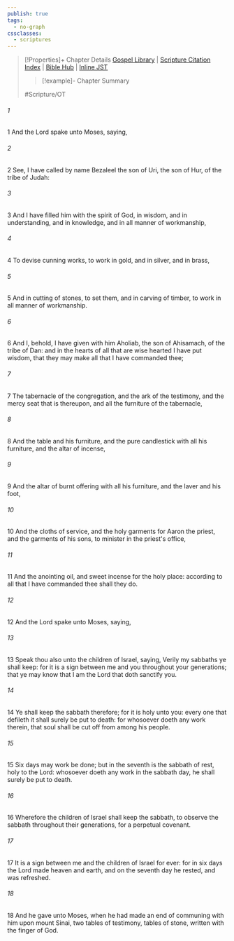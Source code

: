 ```yaml
---
publish: true
tags:
  - no-graph
cssclasses:
  - scriptures
---
```

>[!Properties]+ Chapter Details
>[Gospel Library](https://churchofjesuschrist.org/study/scriptures/ot/ex/31?lang=eng)    |    [Scripture Citation Index](https://scriptures.byu.edu/#0661f::c0661f)    |    [Bible Hub](https://biblehub.com/exodus/31.htm)    |    [Inline JST](https://scripturetoolbox.com/html/ic/Exodus/31.html)
>>[!example]- Chapter Summary
>> 
> 
>
>#Scripture/OT
###### 1
1 And the Lord spake unto Moses, saying,
###### 2
2 See, I have called by name Bezaleel the son of Uri, the son of Hur, of the tribe of Judah:
###### 3
3 And I have filled him with the spirit of God, in wisdom, and in understanding, and in knowledge, and in all manner of workmanship,
###### 4
4 To devise cunning works, to work in gold, and in silver, and in brass,
###### 5
5 And in cutting of stones, to set them, and in carving of timber, to work in all manner of workmanship.
###### 6
6 And I, behold, I have given with him Aholiab, the son of Ahisamach, of the tribe of Dan: and in the hearts of all that are wise hearted I have put wisdom, that they may make all that I have commanded thee;
###### 7
7 The tabernacle of the congregation, and the ark of the testimony, and the mercy seat that is thereupon, and all the furniture of the tabernacle,
###### 8
8 And the table and his furniture, and the pure candlestick with all his furniture, and the altar of incense,
###### 9
9 And the altar of burnt offering with all his furniture, and the laver and his foot,
###### 10
10 And the cloths of service, and the holy garments for Aaron the priest, and the garments of his sons, to minister in the priest's office,
###### 11
11 And the anointing oil, and sweet incense for the holy place: according to all that I have commanded thee shall they do.
###### 12
12 And the Lord spake unto Moses, saying,
###### 13
13 Speak thou also unto the children of Israel, saying, Verily my sabbaths ye shall keep: for it is a sign between me and you throughout your generations; that ye may know that I am the Lord that doth sanctify you.
###### 14
14 Ye shall keep the sabbath therefore; for it is holy unto you: every one that defileth it shall surely be put to death: for whosoever doeth any work therein, that soul shall be cut off from among his people.
###### 15
15 Six days may work be done; but in the seventh is the sabbath of rest, holy to the Lord: whosoever doeth any work in the sabbath day, he shall surely be put to death.
###### 16
16 Wherefore the children of Israel shall keep the sabbath, to observe the sabbath throughout their generations, for a perpetual covenant.
###### 17
17 It is a sign between me and the children of Israel for ever: for in six days the Lord made heaven and earth, and on the seventh day he rested, and was refreshed.
###### 18
18 And he gave unto Moses, when he had made an end of communing with him upon mount Sinai, two tables of testimony, tables of stone, written with the finger of God.
